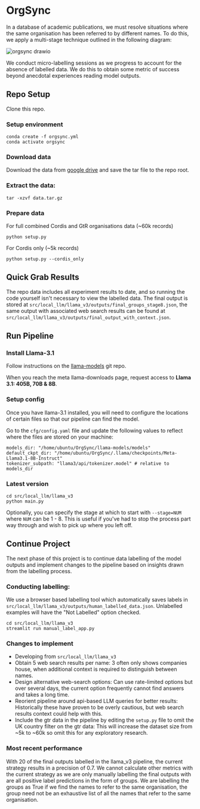 # OrgSync

In a database of academic publications, we must resolve situations where the same organisation has been referred to by different names. To do this, we apply a multi-stage technique outlined in the following diagram:


![orgsync drawio](https://github.com/user-attachments/assets/73157af7-c928-4751-8037-6753c0d2c22b)

We conduct micro-labelling sessions as we progress to account for the absence of labelled data. We do this to obtain some metric of success beyond anecdotal experiences reading model outputs.

## Repo Setup 

Clone this repo.

### Setup environment

```
conda create -f orgsync.yml   
conda activate orgsync
```

### Download data

Download the data from [google drive](https://drive.google.com/file/d/19sb1UXM6v9p0s617t5LD9rOfjLMYbqpM/view?usp=drive_link) and save the tar file to the repo root.

### Extract the data:

```
tar -xzvf data.tar.gz
```

### Prepare data
For full combined Cordis and GtR organisations data (~60k records)
```
python setup.py
```

For Cordis only (~5k records)
```
python setup.py --cordis_only
```

## Quick Grab Results

The repo data includes all experiment results to date, and so running the code yourself isn't necessary to view the labelled data. The final output is stored at `src/local_llm/llama_v3/outputs/final_groups_stage8.json`, the same output with associated web search results can be found at `src/local_llm/llama_v3/outputs/final_output_with_context.json`.

## Run Pipeline

### Install Llama-3.1

Follow instructions on the [llama-models](https://github.com/meta-llama/llama-models/tree/main) git repo.

When you reach the meta llama-downloads page, request access to **Llama 3.1: 405B, 70B & 8B**.

### Setup config

Once you have llama-3.1 installed, you will need to configure the locations of certain files so that our pipeline can find the model.

Go to the `cfg/config.yaml` file and update the following values to reflect where the files are stored on your machine:

```
models_dir: "/home/ubuntu/OrgSync/llama-models/models"   
default_ckpt_dir: "/home/ubuntu/OrgSync/.llama/checkpoints/Meta-Llama3.1-8B-Instruct"   
tokenizer_subpath: "llama3/api/tokenizer.model" # relative to models_dir
```

### Latest version

```
cd src/local_llm/llama_v3   
python main.py
```

Optionally, you can specify the stage at which to start with `--stage=NUM` where `NUM` can be 1 - 8. This is useful if you've had to stop the process part way through and wish to pick up where you left off.

## Continue Project

The next phase of this project is to continue data labelling of the model outputs and implement changes to the pipeline based on insights drawn from the labelling process.

### Conducting labelling:

We use a browser based labelling tool which automatically saves labels in `src/local_llm/llama_v3/outputs/human_labelled_data.json`. Unlabelled examples will have the "Not Labelled" option checked.

```
cd src/local_llm/llama_v3   
streamlit run manual_label_app.py
```

### Changes to implement

- Developing from `src/local_llm/llama_v3`
- Obtain 5 web search results per name: 3 often only shows companies house, when additional context is required to distinguish between names.
- Design alternative web-search options: Can use rate-limited options but over several days, the current option frequently cannot find answers and takes a long time.
- Reorient pipeline around api-based LLM queries for better results: Historically these have proven to be overly cautious, but web search results context could help with this.
- Include the gtr data in the pipeline by editing the `setup.py` file to omit the UK country filter on the gtr data: This will increase the dataset size from ~5k to ~60k so omit this for any exploratory research.

### Most recent performance

With 20 of the final outputs labelled in the llama_v3 pipeline, the current strategy results in a precision of 0.7. We cannot calculate other metrics with the current strategy as we are only manually labelling the final outputs with are all positive label predictions in the form of groups. We are labelling the groups as True if we find the names to refer to the same organisation, the group need not be an exhaustive list of all the names that refer to the same organisation.

